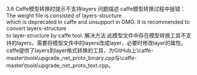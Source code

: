 3.6 Caffe模型转换时提示不支持layers
问题描述
caffe模型转换过程中报错：
The weight file is consisted of layers-structure  
which is deprecated in caffe and unsupport in OMG. It is recommended to convert layers-structure  
to layer-structure by caffe tool.
解决方法
此模型文件中存在模型转换工具不支持的layers，需要将模型文件中的layers改成layer，必要时修改layer的属性。
caffe提供了layers到layer格式转换的工具，为GitHub上\caffe-master\tools\upgrade_net_proto_binary.cpp与\caffe-master\tools\upgrade_net_proto_text.cpp。

